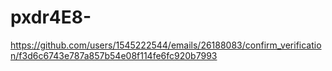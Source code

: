 # pxdr4E8-
https://github.com/users/1545222544/emails/26188083/confirm_verification/f3d6c6743e787a857b54e08f114fe6fc920b7993 
